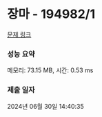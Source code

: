 # 장마 - 194982/1 

[문제 링크](https://level.goorm.io/exam/194982/%EC%9E%A5%EB%A7%88/quiz/1) 

### 성능 요약

메모리: 73.15 MB, 시간: 0.53 ms

### 제출 일자

2024년 06월 30일 14:40:35

